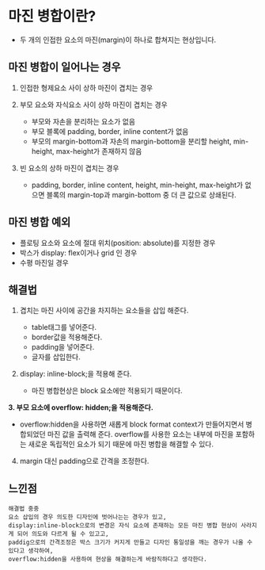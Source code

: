 # 마진 병합이란?

- 두 개의 인접한 요소의 마진(margin)이 하나로 합쳐지는 현상입니다.

## 마진 병합이 일어나는 경우

1. 인접한 형제요소 사이 상하 마진이 겹치는 경우
2. 부모 요소와 자식요소 사이 상하 마진이 겹치는 경우

   - 부모와 자손을 분리하는 요소가 없음
   - 부모 블록에 padding, border, inline content가 없음
   - 부모의 margin-bottom과 자손의 margin-bottom을 분리할 height, min-height, max-height가 존재하지 않음

3. 빈 요소의 상하 마진이 겹치는 경우
   - padding, border, inline content, height, min-height, max-height가 없으면 블록의 margin-top과 margin-bottom 중 더 큰 값으로 상쇄된다.

## 마진 병합 예외

- 플로팅 요소와 요소에 절대 위치(position: absolute)를 지정한 경우
- 박스가 display: flex이거나 grid 인 경우
- 수평 마진일 경우

## 해결법

1. 겹치는 마진 사이에 공간을 차지하는 요소들을 삽입 해준다.

   - table태그를 넣어준다.
   - border값을 적용해준다.
   - padding을 넣어준다.
   - 글자를 삽입한다.

2. display: inline-block;을 적용해 준다.

   - 마진 병합현상은 block 요소에만 적용되기 때문이다.

**3. 부모 요소에 overflow: hidden;을 적용해준다.**

- overflow:hidden을 사용하면 새롭게 block format context가 만들어지면서 병합되었던 마진 값을 출력해 준다. overflow를 사용한 요소는 내부에 마진을 포함하는 새로운 독립적인 요소가 되기 때문에 마진 병합을 해결할 수 있다.

4. margin 대신 padding으로 간격을 조정한다.

## 느낀점

```
해결법 중중
요소 삽입의 경우 의도한 디자인에 벗어나는는 경우가 있고,
display:inline-block으로의 변경은 자식 요소에 존재하는 모든 마진 병합 현상이 사라지게 되어 의도와 다르게 될 수 있고고,
paddig으로의 간격조정은 박스 크기가 커지게 만들고 디자인 통일성을 깨는 경우가 나올 수 있다고 생각하여,
overflow:hidden을 사용하여 현상을 해결하는게 바람직하다고 생각한다.

```
